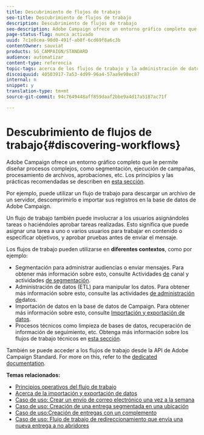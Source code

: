 ```yaml
---
title: Descubrimiento de flujos de trabajo
seo-title: Descubrimiento de flujos de trabajo
description: Descubrimiento de flujos de trabajo
seo-description: Adobe Campaign ofrece un entorno gráfico completo que le permite diseñar y automatizar procesos.
page-status-flag: nunca activado
uuid: 7c1e8cea-90d0-491f-ab8f-6cd69f8a6c3b
contentOwner: sauviat
products: SG_CAMPAIGN/STANDARD
audience: automatizar
content-type: referencia
topic-tags: acerca de los flujos de trabajo y la administración de datos
discoiquuid: 40503917-7a53-4d99-96a4-57aa9e98ec87
internal: n
snippet: y
translation-type: tm+mt
source-git-commit: 94c7649448aff859daaf2bbe9a4d17a5187ac71f

---
```



# Descubrimiento de flujos de trabajo{#discovering-workflows}

Adobe Campaign ofrece un entorno [](../../automating/using/workflow-interface.md) gráfico completo que le permite diseñar procesos [](../../automating/using/workflow-operating-principles.md) complejos, como segmentación, ejecución de campañas, procesamiento de archivos, aprobaciones, etc. Los principios y las prácticas recomendadas se describen en [esta sección](../../automating/using/building-a-workflow.md).

Por ejemplo, puede utilizar un flujo de trabajo para descargar un archivo de un servidor, descomprimirlo e importar sus registros en la base de datos de Adobe Campaign.

Un flujo de trabajo también puede involucrar a los usuarios asignándoles tareas o haciéndoles aprobar tareas realizadas. Esto significa que puede asignar una tarea a uno o varios usuarios para trabajar en contenido o especificar objetivos, y aprobar pruebas antes de enviar el mensaje.

Los flujos de trabajo pueden utilizarse en **diferentes contextos**, como por ejemplo:

* Segmentación para administrar audiencias o enviar mensajes. Para obtener más información sobre esto, consulte Actividades [de](../../automating/using/about-channel-activities.md) canal y actividades [de segmentación](../../automating/using/about-targeting-activities.md).
* Administración de datos (ETL) para manipular los datos. Para obtener más información sobre esto, consulte las actividades [de administración de](../../automating/using/about-data-management-activities.md)datos.
* Importación de datos en la base de datos de Campaign. Para obtener más información sobre esto, consulte [Importación y exportación de datos](../../automating/using/about-data-import-and-export.md).
* Procesos técnicos como limpieza de bases de datos, recuperación de información de seguimiento, etc. Obtenga más información sobre los flujos de trabajo técnicos en [esta sección](../../administration/using/technical-workflows.md).

También se puede acceder a los flujos de trabajo desde la API de Adobe Campaign Standard. For more on this, refer to the [dedicated documentation](https://final-docs.campaign.adobe.com/doc/standard/en/api/ACS_API.html#managing-workflows).

**Temas relacionados:**

* [Principios operativos del flujo de trabajo](../../automating/using/workflow-operating-principles.md)
* [Acerca de la importación y exportación de datos](../../automating/using/about-data-import-and-export.md)
* [Caso de uso: Crear un envío de correo electrónico una vez a la semana](../../automating/using/workflow-weekly-offer.md)
* [Caso de uso: Creación de una entrega segmentada en una ubicación](../../automating/using/workflow-segmentation-location.md)
* [Caso de uso:Creación de entregas con un complemento](../../automating/using/workflow-created-query-with-complement.md)
* [Caso de uso: Flujo de trabajo de redireccionamiento que envía una nueva entrega a no abridores](../../automating/using/workflow-cross-channel-retargeting.md)
